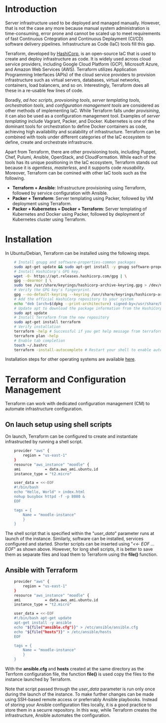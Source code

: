 # Introduction
Server infrastructure used to be deployed and managed manually. However, that is not the case any more because manual system administration is time-consuming, error prone and cannot be scaled up to meet requirements of fast Continuous Cntegration and Continuous Deplayment (CI/CD) software delivery pipelines. Infrastructure as Code (IaC) tools fill this gap.

Terraform, developed by [HashiCorp](https://www.hashicorp.com/en), is an open-source IaC that is used to create and deploy infrastructure as code. It is widely used across cloud service providers, including Google Cloud Platform (GCP), Microsoft Azure, and Amazon Web Services (AWS). Terraform utilizes Application Programming Interfaces (APIs) of the cloud service providers to provision infrastructure such as virtual servers, databases, virtual networks, containers, load balancers, and so on. Interestingly, Terraform does all these in a re-usable few lines of code. 

Boradly, *ad hoc scripts*, *provsioning tools*, *server templating tools*, *orchestration tools*, and *configuration management tools* are considered as other methods of implementing IaC. While Terraform falls under *provisining*, it can also be used as a configuration management tool. Examples of *server templating* include Vagrant, Packer, and Docker. Kubernetes is one of the dominant tools for orchestration to define Docker containers as code, achieving high availability and scalability of infrastructure. Terraform can be combined with tools under different categories of the IaC ecosystem to define, create and orchestrate infrastrucre.

Apart from Terraform, there are other provisioning tools, including Puppet, Chef, Pulumi, Ansible, OpenStack, and CloudFormation. While each of the tools has its unique positioning in the IaC ecosystem, Terraform stands out because it is *agentless*, *masterless*, and it supports code *reusability*. Moreover, Terraform can be comined with other IaC tools such as the following. </br>
* **Terraform + Ansible**: Infrastructure provisioning using Terraform, followed by service configuration with Ansible. 
* **Packer + Terraform**: Server templating using Packer, followed by VM deployment using Terraform.
* **Packer + Kubernetes + Docker + Terraform**: Server templating of Kubernetes and Docker using Packer, followed by deployment of Kubernetes cluster using Terraform.

# Installation
In Ubuntu/Debian, Terraform can be installed using the following steps.
```bash
    # Install gnupg and software-properties-common packages 
    sudo apt-get update && sudo apt-get install -y gnupg software-properties-common
    # Install HashiCorp's GPG key.
    wget -O- https://apt.releases.hashicorp.com/gpg | \
    gpg --dearmor | \
    sudo tee /usr/share/keyrings/hashicorp-archive-keyring.gpg > /dev/null
    # Verify the GPG key's fingerprint.
    gpg --no-default-keyring --keyring /usr/share/keyrings/hashicorp-archive-keyring.gpg --fingerprint # The gpg command reports the key fingerprint
    # Add the official HashiCorp repository to your system
    echo "deb [arch=$(dpkg --print-architecture) signed-by=/usr/share/keyrings/hashicorp-archive-keyring.gpg] https://apt.releases.hashicorp.com $(grep -oP '(?<=UBUNTU_CODENAME=).*' /etc/os-release || lsb_release -cs) main" | sudo tee /etc/apt/sources.list.d/hashicorp.list
    # Update apt to download the package information from the HashiCorp repository
    sudo apt update
    # Install Terraform from the new repository
    sudo apt-get install terraform
    # Verify installation
    terraform -help # Successful if you get help message from terraform.
    terraform plan -help
    # Enable tab completion
    touch ~/.bashrc
    terraform -install-autocomplete # Restart your shell to enable autocomplete
```
Installation steps for other operating systems are available [here](https://developer.hashicorp.com/terraform/tutorials/aws-get-started/install-cli).

# Terraform and Configuration Management
Terraform can work with dedicated configuration management (CM) to automate infrastructure configuration.
## On lauch setup using shell scripts
On launch, Terraform can be configured to create and instantiate infrastructed by running a shell script.

```bash
    provider "aws" {
        region = "us-east-1"
    }
    resource "aws_instance" "moodle" {
    ami           = data.aws_ami.ubuntu.id
    instance_type = "t2.micro"

    user_data = <<-EOF
    #!/bin/bash
    echo "Hello, World" > index.html 
    nohup busybox httpd -f -p 8080 & 
    EOF

    tags = { 
        Name = "moodle-instance"
        } 
    }
```

The shell script that is specified within the "*user_data*" parameter runs at launch of the instance. Similarly, software can be installed, services configured and started. Shorter scripts can be inserted using "*<<- EOF ... EOF*" as shown above. However, for long shell scripts, it is better to save them as separate files and load them to Terraform using the **file()** function.


## Ansible with Terraform

```bash
    provider "aws" {
        region = "us-east-1"
    }
    resource "aws_instance" "moodle" {
    ami           = data.aws_ami.ubuntu.id
    instance_type = "t2.micro"

    user_data = <<-EOF
    #!/bin/bash apt-get update
    apt-get install -y ansible
    echo "${file("ansible.cfg")}" > /etc/ansible/ansible.cfg
    echo "${file("hosts")}" > /etc/ansible/hosts
    EOF

    tags = { 
        Name = "moodle-instance"
        } 
    }
```
With the **ansible.cfg** and **hosts** created at the same directory as the Terrform configuration file, the function **file()** is used copy the files to the instance launched by Terraform.

Note that script passed through the *user_data* parameter is run only once during the launch of the instance. To make further changes can be made using SSH-based remote access or preferrably Ansible playbooks. Instead of storing your Ansible configuration files locally, it is a good practice to store them in a securre repository. In this way, while Terraform creates the infrastructure, Ansible automates the configuration.